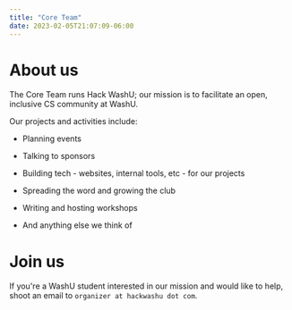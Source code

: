 ```yaml
---
title: "Core Team"
date: 2023-02-05T21:07:09-06:00
---
```

# About us

The Core Team runs Hack WashU; our mission is to facilitate an open, inclusive CS community at WashU. 

Our projects and activities include:

- Planning events

- Talking to sponsors

- Building tech - websites, internal tools, etc - for our projects

- Spreading the word and growing the club

- Writing and hosting workshops

- And anything else we think of 

# Join us

If you're a WashU student interested in our mission and would like to help, shoot an email to `organizer at hackwashu dot com`.

